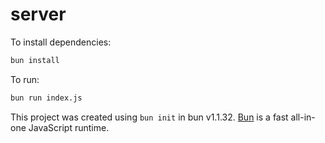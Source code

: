 # server

To install dependencies:

```bash
bun install
```

To run:

```bash
bun run index.js
```

This project was created using `bun init` in bun v1.1.32. [Bun](https://bun.sh) is a fast all-in-one JavaScript runtime.
